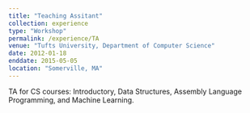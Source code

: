 ```yaml
---
title: "Teaching Assitant"
collection: experience
type: "Workshop"
permalink: /experience/TA
venue: "Tufts University, Department of Computer Science"
date: 2012-01-18
enddate: 2015-05-05
location: "Somerville, MA"
---
```


TA for CS courses: Introductory, Data Structures, Assembly Language Programming, and Machine Learning. 

<!-- Heading 1 -->
<!-- ====== -->

<!-- Heading 2 -->
<!-- ====== -->

<!-- Heading 3 -->
<!-- ====== -->
